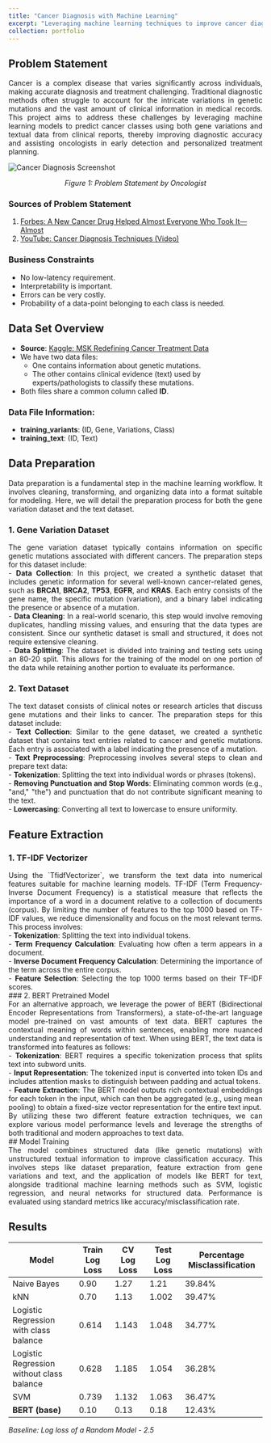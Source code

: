 ```yaml
---
title: "Cancer Diagnosis with Machine Learning"
excerpt: "Leveraging machine learning techniques to improve cancer diagnosis accuracy.<br/><br/><img src='/parth-modi.github.io/images/healthAI.jpg'>" 
collection: portfolio
---
```


## Problem Statement
<div style="text-align: justify;">
Cancer is a complex disease that varies significantly across individuals, making accurate diagnosis and treatment challenging. Traditional diagnostic methods often struggle to account for the intricate variations in genetic mutations and the vast amount of clinical information in medical records. This project aims to address these challenges by leveraging machine learning models to predict cancer classes using both gene variations and textual data from clinical reports, thereby improving diagnostic accuracy and assisting oncologists in early detection and personalized treatment planning.
</div>

![Cancer Diagnosis Screenshot]({{site.baseurl}}/images/1.png)
<p align="center"><em>Figure 1: Problem Statement by Oncologist</em></p>

### Sources of Problem Statement

1. [Forbes: A New Cancer Drug Helped Almost Everyone Who Took It—Almost](https://www.forbes.com/sites/matthewherper/2017/06/03/a-new-cancer-drug-helped-almost-everyone-who-took-it-almost-heres-what-it-teaches-us/#2a44ee2f6b25)
2. [YouTube: Cancer Diagnosis Techniques (Video)](https://www.youtube.com/watch?v=qxXRKVompI8)

### Business Constraints
* No low-latency requirement.
* Interpretability is important.
* Errors can be very costly.
* Probability of a data-point belonging to each class is needed.

## Data Set Overview

- **Source**: [Kaggle: MSK Redefining Cancer Treatment Data](https://www.kaggle.com/c/msk-redefining-cancer-treatment/data)
- We have two data files:
  - One contains information about genetic mutations.
  - The other contains clinical evidence (text) used by experts/pathologists to classify these mutations.
- Both files share a common column called **ID**.

### Data File Information:
- **training_variants**: (ID, Gene, Variations, Class)
- **training_text**: (ID, Text)

## Data Preparation
<div style="text-align: justify;">
Data preparation is a fundamental step in the machine learning workflow. It involves cleaning, transforming, and organizing data into a format suitable for modeling. Here, we will detail the preparation process for both the gene variation dataset and the text dataset.
</div>

### 1. Gene Variation Dataset
<div style="text-align: justify;">
The gene variation dataset typically contains information on specific genetic mutations associated with different cancers. The preparation steps for this dataset include:
</div>
<div style="text-align: justify;">
- <strong>Data Collection</strong>: In this project, we created a synthetic dataset that includes genetic information for several well-known cancer-related genes, such as <strong>BRCA1</strong>, <strong>BRCA2</strong>, <strong>TP53</strong>, <strong>EGFR</strong>, and <strong>KRAS</strong>. Each entry consists of the gene name, the specific mutation (variation), and a binary label indicating the presence or absence of a mutation.
</div>
<div style="text-align: justify;">
- <strong>Data Cleaning</strong>: In a real-world scenario, this step would involve removing duplicates, handling missing values, and ensuring that the data types are consistent. Since our synthetic dataset is small and structured, it does not require extensive cleaning.
</div>
<div style="text-align: justify;">
- <strong>Data Splitting</strong>: The dataset is divided into training and testing sets using an 80-20 split. This allows for the training of the model on one portion of the data while retaining another portion to evaluate its performance.
</div>

### 2. Text Dataset
<div style="text-align: justify;">
The text dataset consists of clinical notes or research articles that discuss gene mutations and their links to cancer. The preparation steps for this dataset include:
</div>
<div style="text-align: justify;">
- <strong>Text Collection</strong>: Similar to the gene dataset, we created a synthetic dataset that contains text entries related to cancer and genetic mutations. Each entry is associated with a label indicating the presence of a mutation.
</div>
<div style="text-align: justify;">
- <strong>Text Preprocessing</strong>: Preprocessing involves several steps to clean and prepare text data:
</div>
<div style="text-align: justify;">
  - <strong>Tokenization</strong>: Splitting the text into individual words or phrases (tokens).
</div>
<div style="text-align: justify;">
  - <strong>Removing Punctuation and Stop Words</strong>: Eliminating common words (e.g., "and," "the") and punctuation that do not contribute significant meaning to the text.
  </div>
<div style="text-align: justify;">
  - <strong>Lowercasing</strong>: Converting all text to lowercase to ensure uniformity.
</div>

## Feature Extraction

### 1. TF-IDF Vectorizer
<div style="text-align: justify;">
Using the `TfidfVectorizer`, we transform the text data into numerical features suitable for machine learning models. TF-IDF (Term Frequency-Inverse Document Frequency) is a statistical measure that reflects the importance of a word in a document relative to a collection of documents (corpus). By limiting the number of features to the top 1000 based on TF-IDF values, we reduce dimensionality and focus on the most relevant terms. This process involves:
</div>
<div style="text-align: justify;">
- <strong>Tokenization</strong>: Splitting the text into individual tokens.
</div>
<div style="text-align: justify;">
- <strong>Term Frequency Calculation</strong>: Evaluating how often a term appears in a document.
</div>
<div style="text-align: justify;">
- <strong>Inverse Document Frequency Calculation</strong>: Determining the importance of the term across the entire corpus.
</div>
<div style="text-align: justify;">
- <strong>Feature Selection</strong>: Selecting the top 1000 terms based on their TF-IDF scores.
</div>
### 2. BERT Pretrained Model
<div style="text-align: justify;">
For an alternative approach, we leverage the power of BERT (Bidirectional Encoder Representations from Transformers), a state-of-the-art language model pre-trained on vast amounts of text data. BERT captures the contextual meaning of words within sentences, enabling more nuanced understanding and representation of text. When using BERT, the text data is transformed into features as follows:
</div>
<div style="text-align: justify;">
- <strong>Tokenization</strong>: BERT requires a specific tokenization process that splits text into subword units.
</div>
<div style="text-align: justify;">
- <strong>Input Representation</strong>: The tokenized input is converted into token IDs and includes attention masks to distinguish between padding and actual tokens.
</div>
<div style="text-align: justify;">
- <strong>Feature Extraction</strong>: The BERT model outputs rich contextual embeddings for each token in the input, which can then be aggregated (e.g., using mean pooling) to obtain a fixed-size vector representation for the entire text input.
</div>
<div style="text-align: justify;">
By utilizing these two different feature extraction techniques, we can explore various model performance levels and leverage the strengths of both traditional and modern approaches to text data.
</div>
## Model Training
<div style="text-align: justify;">
The model combines structured data (like genetic mutations) with unstructured textual information to improve classification accuracy. This involves steps like dataset preparation, feature extraction from gene variations and text, and the application of models like BERT for text, alongside traditional machine learning methods such as SVM, logistic regression, and neural networks for structured data. Performance is evaluated using standard metrics like accuracy/misclassification rate.
</div>

## Results
 
| Model                                                 | Train Log Loss | CV Log Loss | Test Log Loss | Percentage Misclassification |
|-------------------------------------------------------|----------------|-------------|---------------|------------------------------|
| Naive Bayes                                          | 0.90           | 1.27        | 1.21          | 39.84%                       |
| kNN                                                  | 0.70           | 1.13        | 1.002         | 39.47%                       |
| Logistic Regression with class balance                | 0.614          | 1.143       | 1.048         | 34.77%                       |
| Logistic Regression without class balance             | 0.628          | 1.185       | 1.054         | 36.28%                       |
| SVM                                                  | 0.739          | 1.132       | 1.063         | 36.47%                       |
| **BERT (base)**                                          | 0.10            | 0.13       | 0.18          | 12.43%                       |

*Baseline: Log loss of a Random Model - 2.5*
